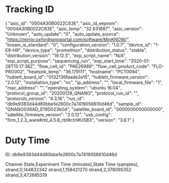 Tracking ID
===========

{
    "asic_id": "0004A30B0022C63E",
    "asic_id_eeprom": "0004A30B0022C63E",
    "asic_temp": "32.631687",
    "asic_version": "Unknown",
    "auto_update": "0",
    "auto_update_source": "https://mirror.oxfordnanoportal.com/software/MinKNOW/",
    "bream_is_standard": "0",
    "configuration_version": "1.0.7",
    "device_id": "1-E9-H9",
    "device_type": "promethion",
    "distribution_status": "stable",
    "distribution_version": "19.12.5",
    "exp_script_name": "N/A",
    "exp_script_purpose": "sequencing_run",
    "exp_start_time": "2020-01-28T15:17:38Z",
    "flow_cell_id": "PAE26989",
    "flow_cell_product_code": "FLO-PRO002",
    "heatsink_temp": "36.179111",
    "hostname": "PCT0094",
    "hublett_board_id": "0132136faade2e15",
    "hublett_firmware_version": "2.0.12",
    "installation_type": "nc",
    "ip_address": "",
    "local_firmware_file": "1",
    "mac_address": "",
    "operating_system": "ubuntu 16.04",
    "protocol_group_id": "20200128_QNANO",
    "protocol_run_id": "",
    "protocols_version": "4.3.16",
    "run_id": "db9e9383d44d80bbe1e2600c7a7419056610d46d",
    "sample_id": "QNANO036AD_E19D023b04",
    "satellite_board_id": "0000000000000000",
    "satellite_firmware_version": "2.0.12",
    "usb_config": "firm_1.2.3_ware#rbt_4.5.6_rbt#ctrl#USB3",
    "version": "3.6.1"
}

Duty Time
=========

ID: db9e9383d44d80bbe1e2600c7a7419056610d46d

Channel State,Experiment Time (minutes),State Time (samples),
strand,0,144832342
strand,1,158421270
strand,2,378095352
strand,3,472685319
